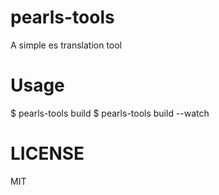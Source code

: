 # pearls-tools

A simple es translation tool

# Usage

$ pearls-tools build
$ pearls-tools build --watch

# LICENSE

MIT
